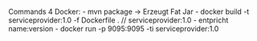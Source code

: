Commands 4 Docker:
    - mvn package -> Erzeugt Fat Jar
    - docker build -t serviceprovider:1.0 -f Dockerfile .   // serviceprovider:1.0 - entpricht name:version
    - docker run -p 9095:9095 -ti serviceprovider:1.0